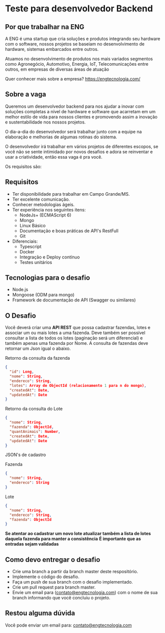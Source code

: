 # Teste para desenvolvedor Backend

## Por que trabalhar na ENG

A ENG é uma startup que cria soluções e produtos integrando seu hardware com o software, nossos projetos se baseiam no desenvolvimento de hardware, sistemas embarcados entre outros.

Atuamos no desenvolvimento de produtos nos mais variados segmentos como Agronegócio, Automotivo, Energia, IoT, Telecomunicações entre outros, em empresas de diversas áreas de atuação

Quer conhecer mais sobre a empresa? https://engtecnologia.com/

## Sobre a vaga

Queremos um desenvolvedor backend para nos ajudar a inovar com soluções completas a nível de hardware e software que acarretam em um melhor estilo de vida para nossos clientes e promovendo assim a inovação e sustentabilidade nos nossos projetos.

O dia-a-dia do desenvolvedor será trabalhar junto com a equipe na elaboração e melhorias de algumas rotinas do sistema.

O desenvolvedor irá trabalhar em vários projetos de diferentes escopos, se você não se sente intimidado por novos desafios e adora se reinventar e usar a criatividade, então essa vaga é pra você.

Os requisitos são:

## Requisitos

* Ter disponibilidade para trabalhar em Campo Grande/MS.
* Ter excelente comunicação.
* Conhecer metodologias ágeis.
* Ter experiência nos seguintes itens:
  * NodeJs+ (ECMAScript 6)
  * Mongo
  * Linux Básico
  * Documentação e boas práticas de API's RestFull
  * Git
* Diferenciais:
  * Typescript
  * Docker
  * Integração e Deploy contínuo
  * Testes unitários

## Tecnologias para o desafio

* Node.js
* Mongoose (ODM para mongo)
* Framework de documentação de API (Swagger ou similares)

## O Desafio

Você deverá criar uma **API REST** que possa cadastrar fazendas, lotes e associar um ou mais lotes a uma fazenda. Deve também ser possível consultar a lista de todos os lotes (paginação será um diferencial) e também apenas uma fazenda por Nome. A consulta de fazendas deve retornar um Json igual o abaixo.

Retorno da consulta da fazenda

```json
{
  "id": Long,
  "nome": String,
  "endereco": String,
  "lotes": Array de ObjectId (relacionamento 1 para n do mongo),
  "createdAt": Date,
  "updatedAt": Date
}
```

Retorno da consulta do Lote

```json
{
  "nome": String,
  "fazenda": ObjectId,
  "quantAnimais": Number,
  "createdAt": Date,
  "updatedAt": Date
}
```

JSON's de cadastro

Fazenda

```json
{
  "nome": String,
  "endereco": String
}
```

Lote

```json
{
  "nome": String,
  "endereco": String,
  "fazenda": ObjectId
}
```

**Se atentar ao cadastrar um novo lote atualizar também a lista de lotes daquela fazenda para manter a consistência**
**É importante que as entradas sejam validadas**

## Como devo entregar o desafio

* Crie uma branch a partir da branch master deste respositório.
* Implemente o código do desafio.
* Faça um push de sua branch com o desafio implementado.
* Crie um pull request para branch master.
* Envie um email para (contato@engtecnologia.com) com o nome de sua branch informando que você concluiu o projeto.

## Restou alguma dúvida

Você pode enviar um email para: contato@engtecnologia.com
